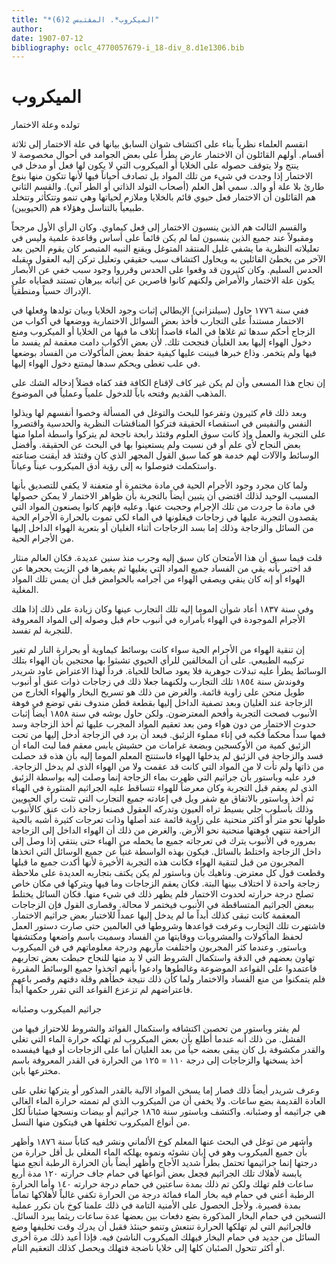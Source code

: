 ```yaml
---
title: "*الميكروب*. المقتبس 2(6)"
author: 
date: 1907-07-12
bibliography: oclc_4770057679-i_18-div_8.d1e1306.bib
---
```




#  الميكروب 


 تولده وعلة الاختمار 

 انقسم العلماء نظرياً بناء على اكتشاف شوان السابق بيانها في علة الاختمار إلى  ثلاثة  أقسام. أولهم القائلون أن الاختمار عارض يطرأ على بعض الجوامد في أحوال مخصوصة لا ينتج ولا يتوقف حصوله على الخلايا أو الميكروب التي لا يكون لها فعل أو مدخل في الاختمار إذا وجدت في شيء من تلك المواد بل تصادف أحياناً فيها لأنها تتكون منها بنوع طارئ بلا علة أو والد. سمي أهل العلم (أصحاب التولد الذاتي أو الطر آني). والقسم الثاني هم القائلون أن الاختمار فعل حيوي قائم بالخلايا وملازم لحياتها وهي تنمو وتتكأثر وتتخلد طبيعياً بالتناسل وهؤلاء هم (الحيويين). 

 والقسم الثالث هم الذين ينسبون الاختمار إلى فعل كيماوي. وكان الرأي الأول مرجحاً ومقبولاً عند جميع الذين ينسبون لما لم يكن قائماً على أساس وقاعدة علمية وليس في تعليلاته النظرية ما يشفي غليل المنتقد المتوغل ويقنع النبيه المتبصر كان يقوم الحين بعد الآخر من يخطئ القائلين به ويحاول اكتشاف سبب حقيقي وتعليل تركن إليه العقول ويقبله الحدس السليم. وكان كثيرون قد وقعوا على الحدس وقرروا وجود سبب خفي عن الأبصار يكون علة الاختمار والأمراض ولكنهم كانوا قاصرين عن إثباته ببرهان تستند قضاياه على الإدراك حسياً ومنطقياً. 

 ففي سنة  ١٧٧٦  حاول (سيلنزاني) الإيطالي إثبات وجود الخلايا وبيان تولدها وفعلها في الاختمار مستنداً على التجارب فأخذ بعض السوائل الاختمارية ووضعها في أكواب من الزجاج أحكم سدها ثم غلاها في الماء قاصداً إتلاف ما فيها من الخلايا أو الميكروب ومنع دخول الهواء إليها بعد الغليأن فنجحت تلك. لأن بعض الأكواب دامت معقمة لم يفسد ما فيها ولم يتخمر. وذاع خبرها فبينت عليها كيفية حفظ بعض المأكولات من الفساد بوضعها في علب تغطى ويحكم سدها ليمتنع دخول الهواء إليها. 

 إن نجاح هذا المسعى وأن لم يكن غير كاف لإقناع الكافة فقد كفاه فضلاً إدخاله الشك على المذهب القديم وفتحه باباً للدخول علمياً وعملياً في الموضوع. 

 وبعد ذلك قام كثيرون وتفرعوا للبحث والتوغل في المسألة وخصوا أنفسهم لها ويذلوا   النفس والنفيس في استقصاء الحقيقة فتركوا المناقشات النظرية والحدسية واقتصروا على التجربة والعمل وإذ كانت سوق العلوم وقتئذ رابحة ناجحة لم يتركوا واسطة أملوا منها بعض النجاح   لأي علم أو فن نسبت ولم يستعينوا بها في البحث عن الحقيقة. وأفضل الوسائط والآلات لهم خدمة هو كما سبق القول المجهر الذي كان وقتئذ قد أيقنت صناعته واستكملت فتوصلوا به إلى رؤية أدق الميكروب عيناً وعياناً. 

 ولما كان مجرد وجود الأجرام الحية في مادة مختمرة أو متعفنة لا يكفي للتصديق بأنها المسبب الوحيد لذلك اقتضى أن يتبين أيضاً بالتجربة بأن ظواهر الاختمار لا يمكن حصولها في مادة ما جردت من تلك الإجرام وحجبت عنها. وعليه فإنهم كانوا يصنعون المواد التي يقصدون التجربة عليها في زجاجات فيغلونها في الماء لكي تموت بالحرارة الأجرام الحية من السائل والزجاجة وذلك إما بسد الزجاجات أثناء الغليان أو بتعرية الهواء الداخل إليها من الأجرام الحية. 

 قلت فيما سبق أن هذا الأمتحان كان سبق إليه وجرب منذ سنين عديدة. فكان العالم منثار قد اختبر بأنه يقي من الفساد جميع المواد التي يغليها ثم يغمرها في الزيت يحجرها عن الهواء أو إنه كان ينقي ويصفي الهواء من أجرامه بالحوامض قبل أن يمس تلك المواد المغلية. 

 وفي سنة  ١٨٣٧  أعاد شوأن الموما إليه تلك التجارب عينها وكان زيادة على ذلك إذا هلك الأجرام الموجودة في الهواء بأمراره في أنبوب حام قبل وصوله إلى المواد المعروفة للتجربة لم تفسد. 

 إن تنقية الهواء من الأجرام الحية سواء كانت بوسائط كيماوية أو بحرارة النار لم تغير تركيبه الطبيعي. على أن المخالفين للرأي الحيوي تشبثوا بها محتجين بأن الهواء بتلك الوسائط يطرأ عليه تبدلات جوهرية فلا يعود صالحا للحياة. فرداً لهذا الاعتراض عاود شريدر وفوندش سنة  ١٨٥٤  تلك التجارب ولكنهما جعلا ذلك في زجاجات ذوات عنق أو أنبوب طويل منحن على زاوية قائمة. والغرض من ذلك هو تسريح البخار والهواء الخارج من الزجاجة عند الغليان وبعد تصفية الداخل إليها بقطعة قطن مندوف نقي توضع في فوهة الأنبوب فصحت التجربة وأفحم المعترضون. ولكن حاول بوشه في سنة  ١٨٥٨  أيضاً إثبات   حدوث الاختمار من دون هواء ومن بعد تعقيم المواد المجرب عليها ثم أخذ الزجاجة وسد فمها سداً محكماً فكبه في إناء مملوء الزئبق. فبعد أن برد في الزجاجة أدخل إليها من تحت الزئبق كمية من الأوكسجين وبضعة غرامات من حشيش يابس معقم فما لبث الماء أن فسد والزجاجة في الزئبق لم يدخلها الهواء فاستنتج المعلم الموما إليه بأن هذه قد حصلت من ذاتها ولم تأت لا من المواد التي كانت قد عقمت ولا من الهواء الذي لم يدخل الزجاجة. فرد عليه وباستور بأن جراثيم التي ظهرت بماء الزجاجة إنما وصلت إليه بواسطة الزئبق الذي لم يعقم قبل التجربة وكان معرضاً للهواء تتساقط عليه الجراثيم المنثورة في الهباء   ثم أخذ وباستور بالاتفاق مع شفر ويل في إعادته جميع التجارب التي تثبت رأي الحيويين وذلك بأسلوب جلي بسيط تراه العيون وتدركه العقول فصنعا زجاجة ذات عنق كالأنبوب طولها نحو متر أو أكثر منحنية على زاوية قائمة عند أصلها وذات تعرجات كثيرة أشبه بالحية الزاحفة تنتهي فوهتها منحنية نحو الأرض. والغرض من ذلك أن الهواء الداخل إلى الزجاجة بمروره في الأنبوب يترك في تعرجاته جميع ما يحمله من الهباء حتى ينتقي إذا وصل إلى داخل الزجاجة واختلط بالسائل. فيكون بهذه الواسطة غنياً عن جميع الوسائل التي اتخذها المجربون من قبل لتنقية الهواء فكانت هذه التجربة الأخيرة لأنها أكدت جميع ما قبلها وقطعت قول كل معترض. وناهيك بأن وباستور لم يكن يكتف بتجاربه العديدة على ملاحظة زجاجة واحدة لا اختلاف بينها البتة. فكان يعقم الزجاجات وما فيها ويتركها في مكان خاص تصلح درجة حرارته لحدوث الاختمار فلم يظهر ذلك في شيء منها. فكان السائل يختلط ببعض الجراثيم المتساقطة في الأنبوب فيختمر لا محالة. وقصارى القول فإن الزجاجات المعقمة كانت تبقى كذلك أبداً ما لم يدخل إليها عمداً للاختبار بعض جراثيم الاختمار. فاشتهرت تلك التجارب وعرفت قواعدها وشروطها في العالمين حتى صارت دستور العمل لحفظ المأكولات والمشروبات ووقايتها من الفساد وسميت باسم واضعها ومكتشفها وباستور. وعندما كثر المجربون واختلفت مآربهم ودرجة معلوماتهم في فن الميكروب تهاون بعضهم في الدقة واستكمال الشروط التي لا بد منها للنجاح حبطت بعض تجاربهم فاعتمدوا على القواعد الموضوعة وغالطوها وادعوا بأنهم اتخذوا جميع الوسائط المقررة فلم يتمكنوا من منع الفساد والاختمار ولما كأن ذلك نتيجة خطأهم وقلة دقتهم وقصر   باعهم فاعتراضهم لم تزعزع القواعد التي تقرر حكمها أبداً. 

 جراثيم الميكروب وصئبانه 

 لم يفتر وباستور من تحصين اكتشافه واستكمال الفوائد والشروط للاحتراز فيها من الفشل. من ذلك أنه عندما أطلع بأن بعض الميكروب لم تهلكه حرارة الماء التي تغلي والقدر مكشوفة بل كان يبقى بعضه حياً من بعد الغليان أما على الزجاجات أو فيها فيفسده   أخذ يسخنها والزجاجات إلى درجة  ١١٠  =  ١٢٥  من الحرارة في القدر المعروفة باسم مخترعها بابن. 

 وعرف شريدر أيضاً ذلك فصار إما يسخن المواد الآلية بالقدر المذكور أو يتركها تغلي على العادة القديمة بضع ساعات. ولا يخفى أن من الميكروب الذي لم تممته حرارة الماء الغالي هي جراثيمه أو وصئبانه. واكتشف وباستور سنة  ١٨٦٥  جراثيم أو بيضات ونسجها صئباناً لكل من أنواع الميكروب تخلفها هي فيتكون منها النسل. 

 وأشهر من توغل في البحث عنها المعلم كوخ الألماني ونشر فيه كتاباً سنة  ١٨٧٦  وأظهر بأن جميع الميكروب وهو في إبان نشوئه ونموه يهلكه الماء المغلي بل أقل حرارة من درجتها إنما جراثيمها تحتمل بطراً شديد الأجاج وأظهر أيضاً بأن الحرارة الرطبة أنجع منها يابسة لأهلاك تلك الجراثيم فجعل بعض أنواعها في حمام جاف حرارته  ١٢٠  مدة  أربع  ساعات فلم تهلك ولكن تم ذلك بمدة ساعتين في حمام درجة حرارته  ١٤٠  وأما الحرارة الرطبة أعني في حمام فيه بخار الماء فمائة درجة من الحرارة تكفي غالباً لأهلاكها تماماً بمدة قصيرة. ولأجل الحصول على الأمنية التامة في ذلك علمنا كوخ بان نكرر عملية التسخين في حمام البخار المذكورة بضع دفعات بين بعضها عدة ساعات ريثما يبرد السائل. فالجراثيم التي لم تهلكها الحرارة تنتعش وتنمو حينئذ فقبل أن يدرك وقت تخليفها وضع السائل من جديد في حمام البخار فيهلك الميكروب الناشئ فيه. فإذا أعيد ذلك مرة أخرى أو أكثر تتحول الصئبان كلها إلى خلايا ناضجة فتهلك ويحصل كذلك التعقيم التام.  
